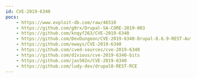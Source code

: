 ```yaml
---
id: CVE-2019-6340
pocs:
    - https://www.exploit-db.com/raw/46510
    - https://github.com/g0rx/Drupal-SA-CORE-2019-003
    - https://github.com/knqyf263/CVE-2019-6340
    - https://github.com/DevDungeon/CVE-2019-6340-Drupal-8.6.9-REST-Auth-Bypass
    - https://github.com/oways/CVE-2019-6340
    - https://github.com/cved-sources/cve-2019-6340
    - https://github.com/d1vious/cve-2019-6340-bits
    - https://github.com/jas502n/CVE-2019-6340
    - https://github.com/ludy-dev/drupal8-REST-RCE
---
```

